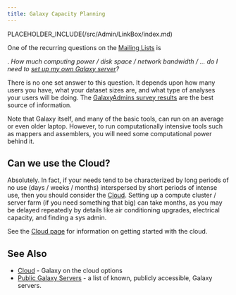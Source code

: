 ```yaml
---
title: Galaxy Capacity Planning
---
```

PLACEHOLDER_INCLUDE(/src/Admin/LinkBox/index.md)



One of the recurring questions on the [Mailing Lists](/src/MailingLists/index.md) is

 . *How much computing power / disk space / network bandwidth / ... do I need to [set up my own Galaxy server](/src/Admin/GetGalaxy/index.md)?*

There is no one set answer to this question.  It depends upon how many users you have, what your dataset sizes are, and what type of analyses your users will be doing.  The [GalaxyAdmins survey results](/src/Community/GalaxyAdmins/Surveys/index.md) are the best source of information.

Note that Galaxy itself, and many of the basic tools, can run on an average or even older laptop.  However, to run computationally intensive tools such as mappers and assemblers, you will need some computational power behind it.

## Can we use the Cloud?

Absolutely.  In fact, if your needs tend to be characterized by long periods of no use (days / weeks / months) interspersed by short periods of intense use, then you should consider the [Cloud](/src/Cloud/index.md).  Setting up a compute cluster / server farm (if you need something that big) can take months, as you may be delayed repeatedly by details like air conditioning upgrades, electrical capacity, and finding a sys admin.

See the [Cloud page](/src/Cloud/index.md) for information on getting started with the cloud.

## See Also

* [Cloud](/src/Cloud/index.md) - Galaxy on the cloud options
* [Public Galaxy Servers](/src/PublicGalaxyServers/index.md) - a list of known, publicly accessible, Galaxy servers.

